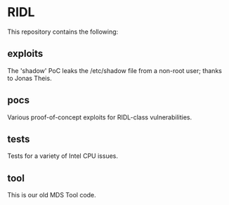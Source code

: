 # RIDL

This repository contains the following:

## exploits

The 'shadow' PoC leaks the /etc/shadow file from a non-root user; thanks to Jonas Theis.

## pocs

Various proof-of-concept exploits for RIDL-class vulnerabilities.

## tests

Tests for a variety of Intel CPU issues.

## tool

This is our old MDS Tool code.

